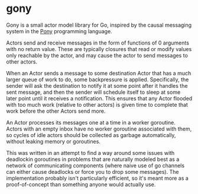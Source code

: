 # gony

Gony is a small actor model library for Go, inspired by the causal messaging system in the [Pony](https://ponylang.io/) programming language.

Actors send and receive messages in the form of functions of 0 arguments with no return value. These are typically closures that read or modify values only reachable by the actor, and may cause the actor to send messages to other actors.

When an Actor sends a message to some destination Actor that has a much larger queue of work to do, some backpressure is applied. Specifically, the sender will ask the destination to notify it at some point after it handles the sent message, and then the sender will schedule itself to sleep at some later point until it receives a notification. This ensures that any Actor flooded with too much work (relative to other actors) is given time to complete that work before the other Actors send more.

An Actor processes its messages one at a time in a worker goroutine. Actors with an empty inbox have no worker goroutine associated with them, so cycles of idle actors should be collected as garbage automatically, without leaking memory or goroutines.

This was written in an attempt to find a way around some issues with deadlockin goroutines in problems that are naturally modeled best as a network of communicating components (where naive use of go channels can either cause deadlocks or force you to drop some messages). The implementation probably isn't particularly efficient, so it's meant more as a proof-of-concept than something anyone would actually use.

